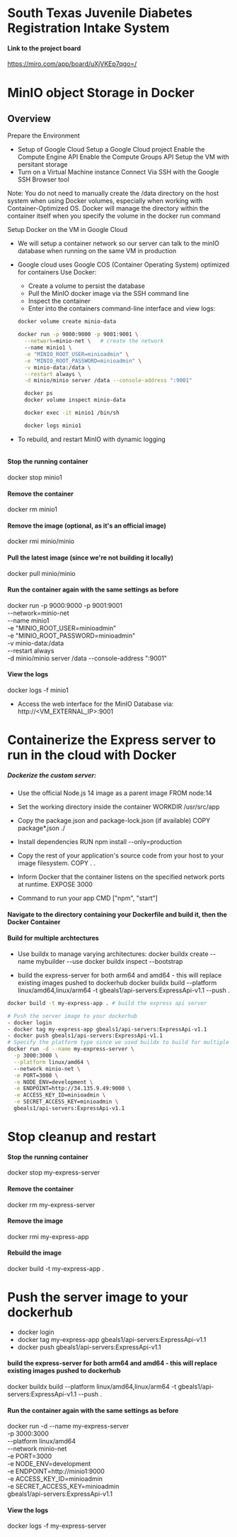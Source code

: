 # South Texas Juvenile Diabetes Registration Intake System

 #### Link to the project board
 https://miro.com/app/board/uXjVKEp7qgo=/

# MinIO object Storage in Docker
## Overview
Prepare the Environment

- Setup of Google Cloud
  Setup a Google Cloud project
  Enable the Compute Engine API
  Enable the Compute Groups API
  Setup the VM with persitant storage
- Turn on a Virtual Machine instance
  Connect Via SSH with the Google SSH Browser tool

Note: You do not need to manually create the /data directory on the host system when using Docker volumes, especially when working with Container-Optimized OS. Docker will manage the directory within the container itself when you specify the volume in the docker run command

Setup Docker on the VM in Google Cloud
- We will setup a container network so our server can talk to the minIO database when running   on the same VM in production
- Google cloud uses Google COS (Container Operating System) optimized for containers
  Use Docker: 
  - Create a volume to persist the database
  - Pull the MinIO docker image via the SSH command line
  - Inspect the container
  - Enter into the containers command-line interface and view logs:

  ```bash
  docker volume create minio-data

  docker run -p 9000:9000 -p 9001:9001 \
    --network=minio-net \   # create the network
    --name minio1 \
    -e "MINIO_ROOT_USER=minioadmin" \
    -e "MINIO_ROOT_PASSWORD=minioadmin" \
    -v minio-data:/data \
    --restart always \
    -d minio/minio server /data --console-address ":9001"

    docker ps
    docker volume inspect minio-data

    docker exec -it minio1 /bin/sh

    docker logs minio1
  ```

* To rebuild, and restart MinIO with dynamic logging
  ```bash
#### Stop the running container
docker stop minio1

#### Remove the container
docker rm minio1

#### Remove the image (optional, as it's an official image)
docker rmi minio/minio

#### Pull the latest image (since we're not building it locally)
docker pull minio/minio

#### Run the container again with the same settings as before
docker run -p 9000:9000 -p 9001:9001 \
  --network=minio-net \
  --name minio1 \
  -e "MINIO_ROOT_USER=minioadmin" \
  -e "MINIO_ROOT_PASSWORD=minioadmin" \
  -v minio-data:/data \
  --restart always \
  -d minio/minio server /data --console-address ":9001"

#### View the logs
docker logs -f minio1


- Access the web interface for the MinIO Database via: http://<VM_EXTERNAL_IP>:9001

# Containerize the Express server to run in the cloud with Docker
##### Dockerize the custom server:
- Use the official Node.js 14 image as a parent image
FROM node:14

- Set the working directory inside the container
WORKDIR /usr/src/app

- Copy the package.json and package-lock.json (if available)
COPY package*.json ./

- Install dependencies
RUN npm install --only=production

- Copy the rest of your application's source code from your host to your image filesystem.
COPY . .

- Inform Docker that the container listens on the specified network ports at runtime.
EXPOSE 3000

- Command to run your app
CMD ["npm", "start"]

#### Navigate to the directory containing your Dockerfile and build it, then the Docker Container

#### Build for multiple archtectures
- Use buildx to manage varying architectures:
docker buildx create --name mybuilder --use
docker buildx inspect --bootstrap

- build the express-server for both arm64 and amd64 - this will replace existing images pushed to dockerhub
docker buildx build --platform linux/amd64,linux/arm64 -t gbeals1/api-servers:ExpressApi-v1.1 --push .

```bash
docker build -t my-express-app . # build the express api server

# Push the server image to your dockerhub
- docker login 
- docker tag my-express-app gbeals1/api-servers:ExpressApi-v1.1
- docker push gbeals1/api-servers:ExpressApi-v1.1
# Specify the platform type since we used buildx to build for multiple platforms
docker run -d --name my-express-server \
  -p 3000:3000 \
  --platform linux/amd64 \  
  --network minio-net \
  -e PORT=3000 \
  -e NODE_ENV=development \
  -e ENDPOINT=http://34.135.9.49:9000 \
  -e ACCESS_KEY_ID=minioadmin \
  -e SECRET_ACCESS_KEY=minioadmin \
  gbeals1/api-servers:ExpressApi-v1.1
```
# Stop cleanup and restart
#### Stop the running container
docker stop my-express-server

#### Remove the container
docker rm my-express-server

#### Remove the image
docker rmi my-express-app

#### Rebuild the image
docker build -t my-express-app .

# Push the server image to your dockerhub
- docker login 
- docker tag my-express-app gbeals1/api-servers:ExpressApi-v1.1
- docker push gbeals1/api-servers:ExpressApi-v1.1

#### build the express-server for both arm64 and amd64 - this will replace existing images pushed to dockerhub
docker buildx build --platform linux/amd64,linux/arm64 -t gbeals1/api-servers:ExpressApi-v1.1 --push .

#### Run the container again with the same settings as before
docker run -d --name my-express-server \
  -p 3000:3000 \
  --platform linux/amd64 \
  --network minio-net \
  -e PORT=3000 \
  -e NODE_ENV=development \
  -e ENDPOINT=http://minio1:9000 \
  -e ACCESS_KEY_ID=minioadmin \
  -e SECRET_ACCESS_KEY=minioadmin \
  gbeals1/api-servers:ExpressApi-v1.1


#### View the logs
docker logs -f my-express-server



